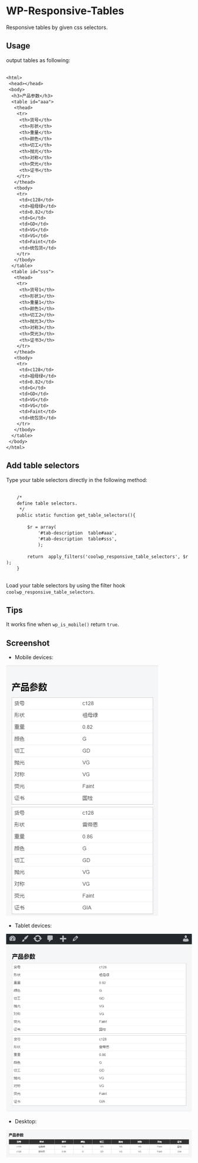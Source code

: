 # WP-Responsive-Tables
Responsive tables by given css selectors.

## Usage

output tables as following:
```

<html>
 <head></head>
 <body>
  <h3>产品参数</h3> 
  <table id="aaa"> 
   <thead> 
    <tr> 
     <th>货号</th> 
     <th>形状</th> 
     <th>重量</th> 
     <th>颜色</th> 
     <th>切工</th> 
     <th>抛光</th> 
     <th>对称</th> 
     <th>荧光</th> 
     <th>证书</th> 
    </tr> 
   </thead> 
   <tbody> 
    <tr> 
     <td>c128</td> 
     <td>祖母绿</td> 
     <td>0.82</td> 
     <td>G</td> 
     <td>GD</td> 
     <td>VG</td> 
     <td>VG</td> 
     <td>Faint</td> 
     <td>统包货</td> 
    </tr> 
   </tbody> 
  </table> 
  <table id="sss"> 
   <thead> 
    <tr> 
     <th>货号1</th> 
     <th>形状1</th> 
     <th>重量1</th> 
     <th>颜色1</th> 
     <th>切工2</th> 
     <th>抛光3</th> 
     <th>对称3</th> 
     <th>荧光3</th> 
     <th>证书3</th> 
    </tr> 
   </thead> 
   <tbody> 
    <tr> 
     <td>c128</td> 
     <td>祖母绿</td> 
     <td>0.82</td> 
     <td>G</td> 
     <td>GD</td> 
     <td>VG</td> 
     <td>VG</td> 
     <td>Faint</td> 
     <td>统包货</td> 
    </tr> 
   </tbody> 
  </table>
 </body>
</html>

```

## Add table selectors

Type your table selectors directly in the following method:
```

    /*
    define table selectors.
     */
    public static function get_table_selectors(){

        $r = array(
            '#tab-description  table#aaa',
            '#tab-description  table#sss',
            );

        return  apply_filters('coolwp_responsive_table_selectors', $r );
    }


```

Load your table selectors by  using the filter hook `coolwp_responsive_table_selectors`.

## Tips

It works fine when `wp_is_mobile()` return `true`.

## Screenshot

* Mobile devices:

![](https://raw.githubusercontent.com/suifengtec/WP-Responsive-Tables/master/screenshot-1.jpg)

* Tablet devices:

![](https://raw.githubusercontent.com/suifengtec/WP-Responsive-Tables/master/screenshot-2.jpg)

* Desktop:

![](https://raw.githubusercontent.com/suifengtec/WP-Responsive-Tables/master/screenshot-3.jpg)
